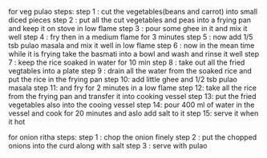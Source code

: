 for veg pulao
steps:
step 1 : cut the vegetables(beans and carrot) into small diced pieces
step 2 : put all the cut vegetables and peas into a frying pan and keep it on stove in low flame
step 3 : pour some ghee in it and mix it well
step 4 : fry then in a medium flame for 3 minutes
step 5 : now add 1/5 tsb pulao masala and mix it well in low flame
step 6 : now in the mean time while it is frying take the basmati into a bowl and wash and rinse it well 
step 7 : keep the rice soaked  in water for 10 min
step 8 : take out all the fried vegtables into a plate
step 9 : drain all the water from the soaked rice and put the rice in the frying pan
step 10: add little ghee and 1/2 tsb pulao masala 
step 11: and fry for 2 minutes in a low flame
step 12: take all the rice from the frying pan and transfer it into cooking vessel 
step 13: put the fried vegetables also into the cooing vessel
step 14: pour 400 ml of water  in the vessel and cook for 20 minutes and aslo add salt to it
step 15: serve it when it hot 

for onion ritha
steps:
step 1 : chop the onion finely
step 2 : put the chopped onions into the curd along with salt
step 3 : serve with pulao 
